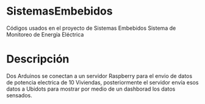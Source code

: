 # SistemasEmbebidos
Códigos usados en el proyecto de Sistemas Embebidos 
Sistema de Monitoreo de Energía Eléctrica 
# Descripción
Dos Arduinos se conectan a un servidor Raspberry para el envio de datos de potencia electrica de 10 Viviendas, posteriormente el servidor envía esos datos a Ubidots para mostrar por medio de un dashborad los datos sensados.
